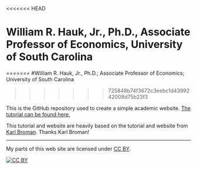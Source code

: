 <<<<<<< HEAD
# William R. Hauk, Jr., Ph.D.,  Associate Professor of Economics,  University of South Carolina
=======
#William R. Hauk, Jr., Ph.D.;  Associate Professor of Economics;  University of South Carolina
>>>>>>> 725848b74f3672c3eebc1d4399242008d75b23f3

This is the GitHub repository used to create a simple academic website. [The tutorial can be found here.](http://marisacarlos.com/pages/create-simple-academic-website)

This tutorial and website are heavily based on the tutorial and website from [Karl Broman](http://kbroman.org). Thanks Karl Broman!

---

My parts of this web site are licensed under
[CC BY](http://creativecommons.org/licenses/by/3.0/).

[![CC BY](http://i.creativecommons.org/l/by/3.0/88x31.png)](http://creativecommons.org/licenses/by/3.0/)
